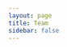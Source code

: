 ```yaml
---
layout: page
title: Team
sidebar: false
---
```


<script setup>
    import {
    VPTeamPage,
    VPTeamPageTitle,
    VPTeamMembers,
    VPTeamPageSection
    } from 'vitepress/theme'

    const director = [
        {
            avatar: 'https://cdn.discordapp.com/avatars/271688304674471937/e29d97d1eb733dbbb3040671d09e8be1.webp?size=128',
            name: 'SPOONI',
            title: 'Founder & Director',
            links: [
                { icon: 'github', link: 'https://github.com/Masterspooni' },
                { icon: 'discord', link: 'https://discordapp.com/users/271688304674471937/' },
            ]
        },
    ]

    const supervisor = [
        {
            avatar: 'https://cdn.discordapp.com/avatars/478599137563115520/49f8783229956455cc764198834e711d.webp?size=128',
            name: 'FINN',
            title: 'Lead Mapper',
            links: [
                { icon: 'discord', link: 'https://discordapp.com/users/478599137563115520/' },
            ]
        },
    ]

    const artist = [
        {
            avatar: 'https://cdn.discordapp.com/avatars/540860975218163724/d6f5541116792884ee7a3aeee462e450.webp?size=128',
            name: 'Arthur Mottergan',
            title: 'Lead 3D Artist',
            links: [
                { icon: 'github', link: 'https://github.com/Simastrix' },
                { icon: 'discord', link: 'https://discordapp.com/users/540860975218163724/' },
            ]
        },
        {
            avatar: 'https://cdn.discordapp.com/avatars/158243778895937536/66b021ea78201c1b4554faf1c50f297b.webp?size=128',
            name: 'Mike',
            title: '3D Artist',
            links: [
                { icon: 'discord', link: 'https://discordapp.com/users/158243778895937536/' },
            ]
        },
        {
            avatar: 'https://cdn.discordapp.com/avatars/1033065913219555358/70f51bdc031fc05a47f6bfb428af89e4.webp?size=128',
            name: 'Howard',
            title: '3D Artist',
            links: [
                { icon: 'discord', link: 'https://discordapp.com/users/1033065913219555358/' },
            ]
        },
        {
            avatar: 'https://cdn.discordapp.com/avatars/335141940561575936/9468f0a4ad4f257297952ed457e1e237.webp?size=512',
            name: 'CoralStar',
            title: 'Junior 3D Artist',
            links: [
                { icon: 'discord', link: 'https://discordapp.com/users/335141940561575936/' },
            ]
        },
    ]

    const developer = [
        {
            avatar: 'https://cdn.discordapp.com/avatars/188354110100209665/ce7d0e7de8a52e1f163022561db22b1c.webp?size=128',
            name: 'Dietrich',
            title: 'Developer',
            links: [
                { icon: 'github', link: 'https://github.com/Dietrich-io' },
                { icon: 'discord', link: 'https://discordapp.com/users/188354110100209665/' },
            ]
        },
        {
            avatar: 'https://cdn.discordapp.com/avatars/549911000976195590/94bdab75a18e8191e71478bcc86e414d.webp?size=128',
            name: 'Emotion',
            title: 'Developer',
            links: [
                { icon: 'github', link: 'https://github.com/Emotion06' },
                { icon: 'discord', link: 'https://discordapp.com/users/549911000976195590/' },
            ]
        },
        {
            avatar: 'https://cdn.discordapp.com/avatars/221575559526875136/7b00aa92ae766c8a110261e5a52a4bd9.webp?size=128',
            name: 'Roschy',
            title: 'Developer',
            links: [
                { icon: 'github', link: 'https://github.com/JulianLegler' },
                { icon: 'discord', link: 'https://discordapp.com/users/221575559526875136/' },
            ]
        },
        {
            avatar: 'user.svg',
            name: 'LeFruJohn',
            title: 'Developer',
            links: [
                { icon: 'github', link: 'https://github.com/LeFruJohn0' },
                { icon: 'discord', link: 'https://discordapp.com/users/893217081900802101/' },
            ]
        },
    ]

    const mapper = [
        {
            avatar: 'https://cdn.discordapp.com/avatars/331861578842636301/d6afea1b6c57dfbf6f4dbbea1d4315b0.webp?size=128',
            name: 'Alina',
            title: 'Mapper',
            links: [
                { icon: 'discord', link: 'https://discordapp.com/users/331861578842636301/' },
            ]
        },
        {
            avatar: 'https://cdn.discordapp.com/avatars/355024108301582349/20065ddc60918ce09dde24fcbd78f514.webp?size=128',
            name: 'Leesh',
            title: 'Mapper',
            links: [
                { icon: 'discord', link: 'https://discordapp.com/users/355024108301582349/' },
            ]
        },
        {
            avatar: 'https://cdn.discordapp.com/avatars/198670591820038144/a_bb15bd5f687ee2340dc19bc36b120c4a.gif?size=128',
            name: 'Dotster',
            title: 'Mapper',
            links: [
                { icon: 'discord', link: 'https://discordapp.com/users/198670591820038144/' },
            ]
        },
        {
            avatar: 'https://cdn.discordapp.com/avatars/648954858505764866/13685536bd185e4dce9bdf10e1a56856.webp?size=128',
            name: 'Blossom',
            title: 'Mapper',
            links: [
                { icon: 'discord', link: 'https://discordapp.com/users/648954858505764866/' },
            ]
        },   
        {
            avatar: 'https://cdn.discordapp.com/avatars/381107972371251216/4fbcb48aaae153a2d846c5486d005fb7.png?size=128',
            name: 'Marin Fox',
            title: 'Mapper',
            links: [
                { icon: 'discord', link: 'https://discordapp.com/users/381107972371251216/' },
            ]
        },   
        {
            avatar: 'https://cdn.discordapp.com/avatars/404260740275503105/8fbf5e7956c31783d30937757981baff.webp?size=128',
            name: 'Sprudeli',
            title: 'Mapper',
            links: [
                { icon: 'discord', link: 'https://discordapp.com/users/404260740275503105/' },
            ]
        }, 
        {
            avatar: 'https://cdn.discordapp.com/avatars/884021556404166676/a_11981429cffec973fb48b25208ebf1b0.gif?size=128',
            name: 'αмηєѕια',
            title: 'Mapper',
            links: [
                { icon: 'discord', link: 'https://discordapp.com/users/884021556404166676/' },
            ]
        }, 
        {
            avatar: 'https://cdn.discordapp.com/avatars/73468826716471296/c98aedfca12cbd93af96ae2bd6ee4ea6.png?size=128',
            name: 'Lucy',
            title: 'Mapper',
            links: [
                { icon: 'discord', link: 'https://discordapp.com/users/73468826716471296/' },
            ]
        },   
        {
            avatar: 'https://cdn.discordapp.com/avatars/159394227787268096/9f22888753e98aac5e8055d14d0b2e9d.png?size=128',
            name: 'Jamilton',
            title: 'Mapper',
            links: [
                { icon: 'discord', link: 'https://discordapp.com/users/159394227787268096/' },
            ]
        }, 
        {
            avatar: 'https://cdn.discordapp.com/avatars/746266875058716702/c3c28a4ca78da1981b6958400450ddfb.png?size=128',
            name: '𝓑𝓾𝓷𝓷𝔂',
            title: 'Mapper',
            links: [
                { icon: 'discord', link: 'https://discordapp.com/users/746266875058716702/' },
            ]
        }, 
        {
            avatar: 'https://cdn.discordapp.com/guilds/1029127873249935441/users/263565721106120704/avatars/e1a87a71143eacafbe35f2918c7a96fd.webp?size=128',
            name: 'SunDragoness',
            title: 'Mapper',
            links: [
                { icon: 'discord', link: 'https://discordapp.com/users/263565721106120704/' },
            ]
        }, 
        {
            avatar: 'https://cdn.discordapp.com/avatars/106866103539523584/6cd71e36c650add6a34dbb74fda19a8c.webp?size=128',
            name: 'Birae',
            title: 'Mapper',
            links: [
                { icon: 'discord', link: 'https://discordapp.com/users/106866103539523584/' },
            ]
        },
    ]
</script>

<VPTeamPage>
    <!--  -->
    <VPTeamPageTitle><template #title>Our Team</template></VPTeamPageTitle>
    <!-- Director -->
    <VPTeamPageSection>
        <template #title>Director</template>
        <template #members><VPTeamMembers size="medium" :members="director" /></template>
    </VPTeamPageSection>
    <!-- Supervisor -->
    <VPTeamPageSection>
        <template #title>Supervisor</template>
        <template #members><VPTeamMembers size="small" :members="supervisor" /></template>
    </VPTeamPageSection>
    <!-- 3D Artist -->
    <VPTeamPageSection>
        <template #title>3D Artist</template>
        <template #members><VPTeamMembers size="small" :members="artist" /></template>
    </VPTeamPageSection>
    <!-- Developer -->
    <VPTeamPageSection>
        <template #title>Developer</template>
        <template #members><VPTeamMembers size="small" :members="developer" /></template>
    </VPTeamPageSection>
    <!-- Mapper -->
    <VPTeamPageSection>
        <template #title>Mapper</template>
        <template #members><VPTeamMembers size="small" :members="mapper" /></template>
    </VPTeamPageSection>
</VPTeamPage>